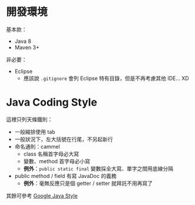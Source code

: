 開發環境
========

基本款：

- Java 8
- Maven 3+

非必要：

- Eclipse
	- 應該說 `.gitignore` 會列 Eclipse 特有目錄，但是不再考慮其他 IDE... XD


Java Coding Style
=================

這裡只列天條鐵則：

- 一般縮排使用 tab
- 一般狀況下，左大括號在行尾，不另起新行
- 命名通則：cammel
	- class 名稱首字母必大寫
	- 變數、method 首字母必小寫
	- **例外**：`public static final` 變數採全大寫、單字之間用底線分隔
- public method / field 有寫 JavaDoc 的義務
	- **例外**：毫無反應只是個 getter / setter 就拜託不用再寫了

其餘可參考 [Google Java Style](https://www.ptt.cc/bbs/Translate-CS/M.1400476425.A.F83.html)
